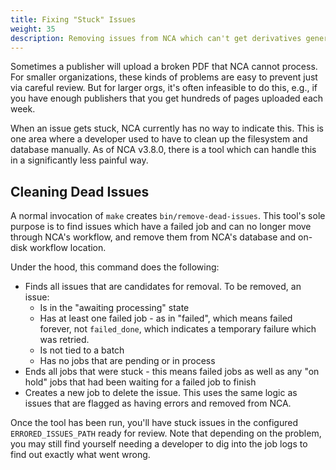 ```yaml
---
title: Fixing "Stuck" Issues
weight: 35
description: Removing issues from NCA which can't get derivatives generated or have other issues leaving them stuck but invisible to the UI
---
```


Sometimes a publisher will upload a broken PDF that NCA cannot process. For
smaller organizations, these kinds of problems are easy to prevent just via
careful review. But for larger orgs, it's often infeasible to do this, e.g., if
you have enough publishers that you get hundreds of pages uploaded each week.

When an issue gets stuck, NCA currently has no way to indicate this. This is
one area where a developer used to have to clean up the filesystem and database
manually. As of NCA v3.8.0, there is a tool which can handle this in a
significantly less painful way.

## Cleaning Dead Issues

A normal invocation of `make` creates `bin/remove-dead-issues`. This tool's
sole purpose is to find issues which have a failed job and can no longer move
through NCA's workflow, and remove them from NCA's database and on-disk
workflow location.

Under the hood, this command does the following:

- Finds all issues that are candidates for removal. To be removed, an issue:
  - Is in the "awaiting processing" state
  - Has at least one failed job - as in "failed", which means failed forever,
    not `failed_done`, which indicates a temporary failure which was retried.
  - Is not tied to a batch
  - Has no jobs that are pending or in process
- Ends all jobs that were stuck - this means failed jobs as well as any "on
  hold" jobs that had been waiting for a failed job to finish
- Creates a new job to delete the issue. This uses the same logic as issues
  that are flagged as having errors and removed from NCA.

Once the tool has been run, you'll have stuck issues in the configured
`ERRORED_ISSUES_PATH` ready for review. Note that depending on the problem, you
may still find yourself needing a developer to dig into the job logs to find
out exactly what went wrong.
